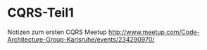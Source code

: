 # CQRS-Teil1
Notizen zum ersten CQRS Meetup
http://www.meetup.com/Code-Architecture-Group-Karlsruhe/events/234290970/
